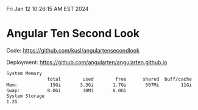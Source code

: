 Fri Jan 12 10:26:15 AM EST 2024

# Angular Ten Second Look

Code: https://github.com/kusl/angulartensecondlook

Deployment: https://github.com/angularten/angularten.github.io

```bash
System Memory
               total        used        free      shared  buff/cache   available
Mem:            15Gi       3.3Gi       1.7Gi       507Mi        11Gi        11Gi
Swap:          8.0Gi        30Mi       8.0Gi
System Storage
1.2G	.
```
